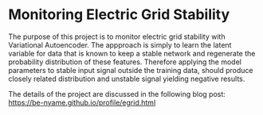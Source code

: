 # Monitoring Electric Grid Stability

The purpose of this project is to monitor electric grid stability with Variational Autoencoder.
The appproach is simply to learn the latent variable for data that is known to keep a stable network
and regenerate the probability distribution of these features.
Therefore applying the model parameters to stable input signal outside the training data, 
should produce closely related distribution and unstable signal yielding negative results.

The details of the project are discussed in the following blog post: <br>
https://be-nyame.github.io/profile/egrid.html
